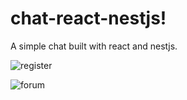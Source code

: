 # chat-react-nestjs!

A simple chat built with react and nestjs.


![register](https://user-images.githubusercontent.com/71543496/211912684-46b47f6d-cbd6-4c72-a407-e73eb532f4d3.gif)

![forum](https://user-images.githubusercontent.com/71543496/211912696-e184bca7-48cc-4793-a15a-5030c75af68e.gif)
